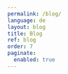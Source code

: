 ```yaml
---
permalink: /blog/
language: de
layout: blog
title: Blog
ref: blog
order: 7
paginate:
  enabled: true
---
```

